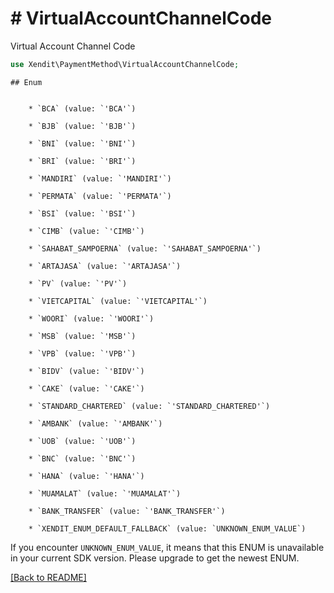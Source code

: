 # # VirtualAccountChannelCode
Virtual Account Channel Code

```php
use Xendit\PaymentMethod\VirtualAccountChannelCode;
```


    ## Enum

    
        * `BCA` (value: `'BCA'`)
    
        * `BJB` (value: `'BJB'`)
    
        * `BNI` (value: `'BNI'`)
    
        * `BRI` (value: `'BRI'`)
    
        * `MANDIRI` (value: `'MANDIRI'`)
    
        * `PERMATA` (value: `'PERMATA'`)
    
        * `BSI` (value: `'BSI'`)
    
        * `CIMB` (value: `'CIMB'`)
    
        * `SAHABAT_SAMPOERNA` (value: `'SAHABAT_SAMPOERNA'`)
    
        * `ARTAJASA` (value: `'ARTAJASA'`)
    
        * `PV` (value: `'PV'`)
    
        * `VIETCAPITAL` (value: `'VIETCAPITAL'`)
    
        * `WOORI` (value: `'WOORI'`)
    
        * `MSB` (value: `'MSB'`)
    
        * `VPB` (value: `'VPB'`)
    
        * `BIDV` (value: `'BIDV'`)
    
        * `CAKE` (value: `'CAKE'`)
    
        * `STANDARD_CHARTERED` (value: `'STANDARD_CHARTERED'`)
    
        * `AMBANK` (value: `'AMBANK'`)
    
        * `UOB` (value: `'UOB'`)
    
        * `BNC` (value: `'BNC'`)
    
        * `HANA` (value: `'HANA'`)
    
        * `MUAMALAT` (value: `'MUAMALAT'`)
    
        * `BANK_TRANSFER` (value: `'BANK_TRANSFER'`)
    
        * `XENDIT_ENUM_DEFAULT_FALLBACK` (value: `UNKNOWN_ENUM_VALUE`)

If you encounter `UNKNOWN_ENUM_VALUE`, it means that this ENUM is unavailable in your current SDK version. Please upgrade to get the newest ENUM.

[[Back to README]](../../README.md)
